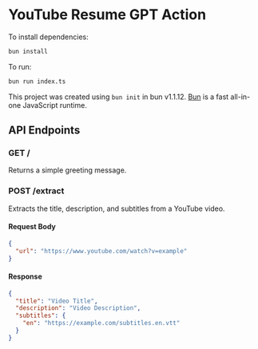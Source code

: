 # YouTube Resume GPT Action

To install dependencies:

```bash
bun install
```

To run:

```bash
bun run index.ts
```

This project was created using `bun init` in bun v1.1.12. [Bun](https://bun.sh) is a fast all-in-one JavaScript runtime.

## API Endpoints

### GET /

Returns a simple greeting message.

### POST /extract

Extracts the title, description, and subtitles from a YouTube video.

#### Request Body

```json
{
  "url": "https://www.youtube.com/watch?v=example"
}
```

#### Response

```json
{
  "title": "Video Title",
  "description": "Video Description",
  "subtitles": {
    "en": "https://example.com/subtitles.en.vtt"
  }
}
```
